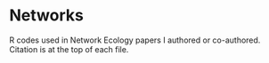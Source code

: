 # Networks
R codes used in Network Ecology papers I authored or co-authored. Citation is at the top of each file.
